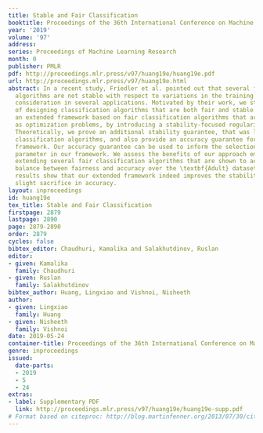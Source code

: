 ```yaml
---
title: Stable and Fair Classification
booktitle: Proceedings of the 36th International Conference on Machine Learning
year: '2019'
volume: '97'
address: 
series: Proceedings of Machine Learning Research
month: 0
publisher: PMLR
pdf: http://proceedings.mlr.press/v97/huang19e/huang19e.pdf
url: http://proceedings.mlr.press/v97/huang19e.html
abstract: In a recent study, Friedler et al. pointed out that several fair classification
  algorithms are not stable with respect to variations in the training set – a crucial
  consideration in several applications. Motivated by their work, we study the problem
  of designing classification algorithms that are both fair and stable. We propose
  an extended framework based on fair classification algorithms that are formulated
  as optimization problems, by introducing a stability-focused regularization term.
  Theoretically, we prove an additional stability guarantee, that was lacking in fair
  classification algorithms, and also provide an accuracy guarantee for our extended
  framework. Our accuracy guarantee can be used to inform the selection of the regularization
  parameter in our framework. We assess the benefits of our approach empirically by
  extending several fair classification algorithms that are shown to achieve the best
  balance between fairness and accuracy over the \textbf{Adult} dataset. Our empirical
  results show that our extended framework indeed improves the stability at only a
  slight sacrifice in accuracy.
layout: inproceedings
id: huang19e
tex_title: Stable and Fair Classification
firstpage: 2879
lastpage: 2890
page: 2879-2890
order: 2879
cycles: false
bibtex_editor: Chaudhuri, Kamalika and Salakhutdinov, Ruslan
editor:
- given: Kamalika
  family: Chaudhuri
- given: Ruslan
  family: Salakhutdinov
bibtex_author: Huang, Lingxiao and Vishnoi, Nisheeth
author:
- given: Lingxiao
  family: Huang
- given: Nisheeth
  family: Vishnoi
date: 2019-05-24
container-title: Proceedings of the 36th International Conference on Machine Learning
genre: inproceedings
issued:
  date-parts:
  - 2019
  - 5
  - 24
extras:
- label: Supplementary PDF
  link: http://proceedings.mlr.press/v97/huang19e/huang19e-supp.pdf
# Format based on citeproc: http://blog.martinfenner.org/2013/07/30/citeproc-yaml-for-bibliographies/
---
```

